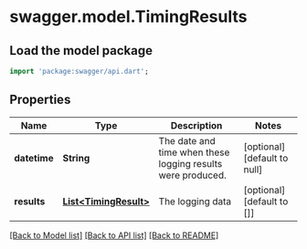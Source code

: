 # swagger.model.TimingResults

## Load the model package
```dart
import 'package:swagger/api.dart';
```

## Properties
Name | Type | Description | Notes
------------ | ------------- | ------------- | -------------
**datetime** | **String** | The date and time when these logging results were produced. | [optional] [default to null]
**results** | [**List&lt;TimingResult&gt;**](TimingResult.md) | The logging data | [optional] [default to []]

[[Back to Model list]](../README.md#documentation-for-models) [[Back to API list]](../README.md#documentation-for-api-endpoints) [[Back to README]](../README.md)

